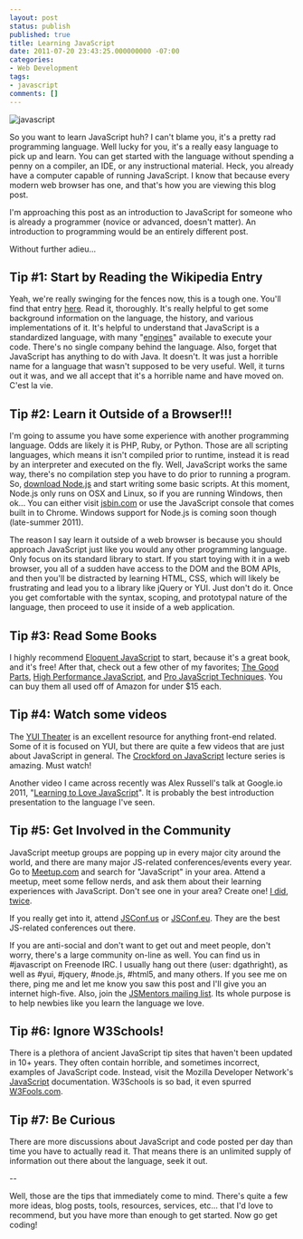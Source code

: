 ```yaml
---
layout: post
status: publish
published: true
title: Learning JavaScript
date: 2011-07-20 23:43:25.000000000 -07:00
categories:
- Web Development
tags:
- javascript
comments: []
---
```

![javascript](https://cdn-images-1.medium.com/max/785/1*H-25KB7EbSHjv70HXrdl6w.png)

So you want to learn JavaScript huh? I can't blame you, it's a pretty rad programming language.  Well lucky for you, it's a really easy language to pick up and learn.  You can get started with the language without spending a penny on a compiler, an IDE, or any instructional material.  Heck, you already have a computer capable of running JavaScript.  I know that because every modern web browser has one, and that's how you are viewing this blog post.

<!--more-->

I'm approaching this post as an introduction to JavaScript for someone who is already a programmer (novice or advanced, doesn't matter).  An introduction to programming would be an entirely different post.

Without further adieu...

<h2>Tip #1: Start by Reading the Wikipedia Entry</h2>
Yeah, we're really swinging for the fences now, this is a tough one.  You'll find that entry <a href="http://en.wikipedia.org/wiki/JavaScript">here</a>. Read it, thoroughly.  It's really helpful to get some background information on the language, the history, and various implementations of it.  It's helpful to understand that JavaScript is a standardized language, with many "<a href="http://en.wikipedia.org/wiki/JavaScript_engine">engines</a>" available to execute your code.  There's no single company behind the language.  Also, forget that JavaScript has anything to do with Java.  It doesn't.  It was just a horrible name for a language that wasn't supposed to be very useful. Well, it turns out it was, and we all accept that it's a horrible name and have moved on. C'est la vie.

<h2>Tip #2: Learn it Outside of a Browser!!!</h2>

I'm going to assume you have some experience with another programming language.  Odds are likely it is PHP, Ruby, or Python.  Those are all scripting languages, which means it isn't compiled prior to runtime, instead it is read by an interpreter and executed on the fly.  Well, JavaScript works the same way, there's no compilation step you have to do prior to running a program.  So, <a href="http://nodejs.org/#download">download Node.js</a> and start writing some basic scripts.  At this moment, Node.js only runs on OSX and Linux, so if you are running Windows, then ok... You can either visit <a href="http://jsbin.com/">jsbin.com</a> or use the JavaScript console that comes built in to Chrome.  Windows support for Node.js is coming soon though (late-summer 2011).

The reason I say learn it outside of a web browser is because you should approach JavaScript just like you would any other programming language.  Only focus on its standard library to start. If you start toying with it in a web browser, you all of a sudden have access to the DOM and the BOM APIs, and then you'll be distracted by learning HTML, CSS, which will likely be frustrating and lead you to a library like jQuery or YUI.  Just don't do it.  Once you get comfortable with the syntax, scoping, and prototypal nature of the language, then proceed to use it inside of a web application.

<h2>Tip #3: Read Some Books</h2>

I highly recommend <a href="http://eloquentjavascript.net/">Eloquent JavaScript</a> to start, because it's a great book, and it's free! After that, check out a few other of my favorites; <a href="http://www.amazon.com/JavaScript-Good-Parts-Douglas-Crockford/dp/0596517742/ref=sr_1_1?s=books&ie=UTF8&qid=1311226701&sr=1-1">The Good Parts</a>, <a href="http://www.amazon.com/Performance-JavaScript-Faster-Application-Interfaces/dp/059680279X/ref=sr_1_1?s=books&ie=UTF8&qid=1311226709&sr=1-1">High Performance JavaScript</a>, and <a href="http://www.amazon.com/Pro-JavaScript-Techniques-John-Resig/dp/1590597273/ref=sr_1_1?s=books&ie=UTF8&qid=1311226775&sr=1-1">Pro JavaScript Techniques</a>.  You can buy them all used off of Amazon for under $15 each.

<h2>Tip #4: Watch some videos</h2>
The <a href="http://developer.yahoo.com/yui/theater/">YUI Theater</a> is an excellent resource for anything front-end related.  Some of it is focused on YUI, but there are quite a few videos that are just about JavaScript in general.  The <a href="http://yuiblog.com/crockford/">Crockford on JavaScript</a> lecture series is amazing.  Must watch!

Another video I came across recently was Alex Russell's talk at Google.io 2011, "<a href="http://www.youtube.com/watch?v=seX7jYI96GE">Learning to Love JavaScript</a>".  It is probably the best introduction presentation to the language I've seen.

<h2>Tip #5: Get Involved in the Community</h2>
JavaScript meetup groups are popping up in every major city around the world, and there are many major JS-related conferences/events every year.  Go to <a href="http://www.meetup.com/">Meetup.com</a> and search for "JavaScript" in your area.  Attend a meetup, meet some fellow nerds, and ask them about their learning experiences with JavaScript.  Don't see one in your area? Create one! <a href="http://www.meetup.com/socaljs">I did</a>, <a href="http://groups.google.com/group/kcjug/">twice</a>.

If you really get into it, attend <a href="http://jsconf.us/">JSConf.us</a> or <a href="http://jsconf.eu">JSConf.eu</a>.  They are the best JS-related conferences out there.

If you are anti-social and don't want to get out and meet people, don't worry, there's a large community on-line as well.  You can find us in #javascript on Freenode IRC.  I usually hang out there (user: dgathright), as well as #yui, #jquery, #node.js, #html5, and many others.  If you see me on there, ping me and let me know you saw this post and I'll give you an internet high-five.  Also, join the <a href="http://jsmentors.com/">JSMentors mailing list</a>.  Its whole purpose is to help newbies like you learn the language we love.

<h2>Tip #6: Ignore W3Schools!</h2>

There is a plethora of ancient JavaScript tip sites that haven't been updated in 10+ years.  They often contain horrible, and sometimes incorrect, examples of JavaScript code.  Instead, visit the Mozilla Developer Network's <a href="https://developer.mozilla.org/en/JavaScript">JavaScript</a> documentation.  W3Schools is so bad, it even spurred <a href="http://w3fools.com/">W3Fools.com</a>.

<h2>Tip #7: Be Curious</h2>

There are more discussions about JavaScript and code posted per day than time you have to actually read it.  That means there is an unlimited supply of information out there about the language, seek it out.

--

Well, those are the tips that immediately come to mind.  There's quite a few more ideas, blog posts, tools, resources, services, etc... that I'd love to recommend, but you have more than enough to get started.  Now go get coding!
